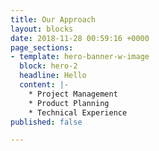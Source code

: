 ```yaml
---
title: Our Approach
layout: blocks
date: 2018-11-28 00:59:16 +0000
page_sections:
- template: hero-banner-w-image
  block: hero-2
  headline: Hello
  content: |-
    * Project Management
    * Product Planning
    * Technical Experience
published: false

---
```

